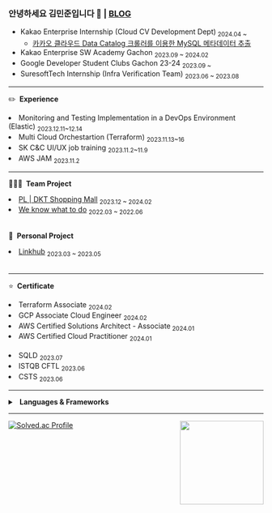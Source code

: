 ### 안녕하세요 김민준입니다 👋 | [BLOG](https://imbusy.tistory.com/)

- Kakao Enterprise Internship (Cloud CV Development Dept)<sub> 2024.04 ~ </sub>
  - <a href="https://docs.kakaocloud.com/tutorial/bigdata/data-catalog-crawler">카카오 클라우드 Data Catalog 크롤러를 이용한 MySQL 메타데이터 추출</a>
- Kakao Enterprise SW Academy Gachon <sub> 2023.09 ~ 2024.02</sub>
- Google Developer Student Clubs Gachon 23-24 <sub> 2023.09 ~</sub>
- SuresoftTech Internship (Infra Verification Team) <sub> 2023.06 ~ 2023.08</sub>

---

✏️&nbsp;<b> Experience </b>
<li> Monitoring and Testing Implementation in a DevOps Environment (Elastic)  <sub> 2023.12.11~12.14 </sub> </li>
<li> Multi Cloud Orchestartion (Terraform) <sub> 2023.11.13~16 </sub>  </li>
<li> SK C&C UI/UX job training <sub> 2023.11.2~11.9 </sub> </li>
<li> AWS JAM <sub> 2023.11.2 </sub> </li>


---

🧑‍🤝‍🧑&nbsp;<b> Team Project </b>
<br>
<li><a href="https://github.com/minjun0707/dalkom.shop">PL | DKT Shopping Mall</a> <sub> 2023.12 ~ 2024.02 </sub></li>
<!-- <li><a href="https://github.com/KEA-Allways">PM | Allways Blog </a> <sub> 2023.09 ~ 2023.12 </sub></li> -->
<li><a href="https://github.com/minjun0707/assignment-notification">We know what to do</a> <sub> 2022.03 ~ 2022.06 </sub></li>
<br>


🙍&nbsp;<b> Personal Project </b>
<br>
<li><a href="https://github.com/minjun0707/Linkhub-BE">Linkhub</a> <sub> 2023.03 ~ 2023.05 </sub></li>
<br>


--- 


⭐&nbsp;<b> Certificate </b>
<br>
<li> Terraform Associate <sub> 2024.02 </sub> </li>
<li> GCP Associate Cloud Engineer  <sub> 2024.02 </sub>
<li> AWS Certified Solutions Architect - Associate<sub> 2024.01 </sub> </li>
<li> AWS Certified Cloud Practitioner <sub> 2024.01 </sub> </li>
<br>
<li> SQLD <sub> 2023.07 </sub> </li>
<li> ISTQB CFTL <sub> 2023.06 </sub>  </li>
<li> CSTS <sub> 2023.06 </sub> </li>

---
<details close>
<summary>&nbsp;<b> Languages & Frameworks </b></summary>
  
--- 
  
## Languages & Frameworks
- Java, Spring Boot
## Infrastructures
- Cloud
  - Kakao Cloud
  - AWS EC2, AWS S3, AWS CloudFront, AWS Lambda, AWS Lambda@Edge
- CI/CD
  - Github Actions, Jenkins
- etc
  - Docker, Infisical, Ubuntu
## Testing & Observability
- JUnit5, SonarQube, Elastic, Kibana, Google analytics
## Collaboration Tool
- Jira, Slack, Notion

</details>

---

[![Solved.ac Profile](http://mazassumnida.wtf/api/v2/generate_badge?boj=jmk7117)](https://solved.ac/jmk7117/)
<img align='right' src="https://github-readme-stats.vercel.app/api?username=minjun0707" height="165">


